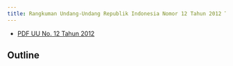 ```yaml
---
title: Rangkuman Undang-Undang Republik Indonesia Nomor 12 Tahun 2012 Tentang Pendidikan Tinggi
---
```


- [PDF UU No. 12 Tahun 2012](https://lldikti8.ristekdikti.go.id/wp-content/uploads/2019/02/Undang_Undang_Nomor_12_Tahun_2012_Pendidikan_Tinggi.pdf)

## Outline
